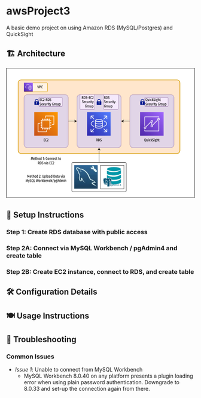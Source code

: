 # awsProject3
A basic demo project on using Amazon RDS (MySQL/Postgres) and QuickSight

## 🏗️ Architecture
![diagram](awsProject3.drawio.png)


## 🧱 Setup Instructions
### Step 1: Create RDS database with public access
### Step 2A: Connect via MySQL Workbench / pgAdmin4 and create table
### Step 2B: Create EC2 instance, connect to RDS, and create table

## 🛠️ Configuration Details

## 🍽️ Usage Instructions

## 🚨 Troubleshooting
### Common Issues
- *Issue 1*: Unable to connect from MySQL Workbench
  - MySQL Workbench 8.0.40 on any platform presents a plugin loading error when using plain password authentication. Downgrade to 8.0.33 and set-up the connection again from there.

